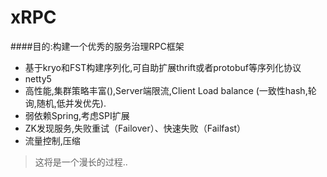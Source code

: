 # xRPC
 
####目的:构建一个优秀的服务治理RPC框架
- 基于kryo和FST构建序列化,可自助扩展thrift或者protobuf等序列化协议
- netty5
- 高性能,集群策略丰富(),Server端限流,Client Load balance (一致性hash,轮询,随机,低并发优先).
- 弱依赖Spring,考虑SPI扩展
- ZK发现服务,失败重试（Failover）、快速失败（Failfast）
- 流量控制,压缩

>这将是一个漫长的过程..

